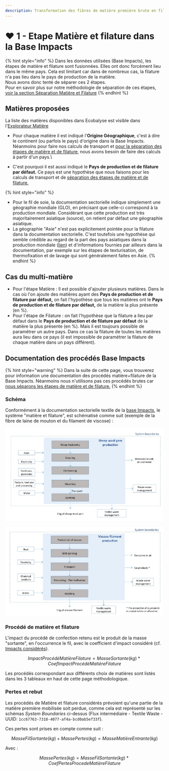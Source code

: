 ```yaml
---
description: Transformation des fibres de matière première brute en fils.
---
```


# ❤ 1 - Etape Matière et filature dans la Base Impacts

{% hint style="info" %}
Dans les données utilisées (Base Impacts), les étapes de matière et filature sont fusionnées. Elles ont donc forcément lieu dans le même pays. Cela est limitant car dans de nombreux cas, la filature n'a pas lieu dans le pays de production de la matière.\
Nous avons donc tenté de séparer ces 2 étapes.\
Pour en savoir plus sur notre méthodologie de séparation de ces étapes, [voir la section Séparation Matière et Filature](filature-1.md)
{% endhint %}

## Matières proposées

La liste des matières disponibles dans Ecobalyse est visible dans l'[Explorateur Matière](https://ecobalyse.beta.gouv.fr/#/explore/materials)&#x20;

* Pour chaque matière il est indiqué l'**Origine Géographique**, c'est à dire le continent (ou parfois le pays) d'origine dans la Base Impacts. Néanmoins pour faire nos calculs de transport et [pour la séparation des étapes de matière et de filature](filature-1.md), nous avons besoin de faire des calculs à partir d'un pays.\

* C'est pourquoi il est aussi indiqué le **Pays de production et de filature par défaut.** Ce pays est une hypothèse que nous faisons pour les calculs de transport et de [séparation des étapes de matière et de filature.](filature-1.md)

{% hint style="info" %}
* Pour le fil de soie, la documentation sectorielle indique simplement une géographie mondiale (GLO), en précisant que celle-ci correspond à la production mondiale. Considérant que cette production est très majoritairement asiatique (source), on retient par défaut une géographie asiatique.
* La géographie "Asie" n'est pas explicitement pointée pour la filature dans la documentation sectorielle. C'est toutefois une hypothèse qui semble crédible au regard de la part des pays asiatiques dans la production mondiale ([lien](https://fr.wikipedia.org/wiki/Fibre\_synth%C3%A9tique)) et d'informations fournies par ailleurs dans la documentation, par exemple sur les étapes de texturisation, de thermofixation et de lavage qui sont généralement faites en Asie.
{% endhint %}

## Cas du multi-matière

* Pour l'étape Matière : Il est possible d'ajouter plusieurs matières. Dans le cas où l'on ajoute des matières ayant des **Pays de production et de filature par défaut,** on fait l'hypothèse que tous les matières ont le **Pays de production et de filature par défaut,** de la matière la plus présente (en %).
* Pour l'étape de Filature : on fait l'hypothèse que la filature a lieu par défaut dans le **Pays de production et de filature par défaut** de la matière la plus présente (en %). Mais il est toujours possible de paramétrer un autre pays. Dans ce cas la filature de toutes les matières aura lieu dans ce pays (il est impossible de paramétrer la filature de chaque matière dans un pays différent).&#x20;

## Documentation des procédés Base Impacts

{% hint style="warning" %}
Dans la suite de cette page, vous trouverez pour information une documentation des procédés matière+filature de la Base Impacts. Néanmoins nous n'utilisons pas ces procédés brutes car [nous séparons les étapes de matière et de filature.](filature-1.md)
{% endhint %}

### Schéma

Conformément à la documentation sectorielle textile de la [base Impacts](http://www.base-impacts.ademe.fr/), le système "matière et filature", est schématisé comme suit (exemple de la fibre de laine de mouton et du filament de viscose) :

![](../../.gitbook/assets/FibreLaine.PNG)

![](../../.gitbook/assets/FilViscose.PNG)

### Procédé de matière et filature

L'impact du procédé de confection retenu est le produit de la masse "sortante", en l'occurrence le fil, avec le coefficient d'impact considéré (cf. [Impacts considérés](../impacts-consideres.md)).

$$
ImpactProcédéMatièreFilature = MasseSortante(kg) * CoefImpactProcédéMatièreFilature
$$

Les procédés correspondant aux différents choix de matières sont listés dans les 3 tableaux en haut de cette page méthodologique.

### Pertes et rebut

Les procédés de Matière et filature considérés prévoient qu'une partie de la matière première mobilisée soit perdue, comme cela est représenté sur les schémas _System Boundaries_ ci-dessus (Flux intermédiaire - Textile Waste - UUID: `1cc67763-7318-4077-af4a-bcd0ab5ef33f`).

Ces pertes sont prises en compte comme suit :

$$
MasseFilSortante(kg) + MassePertes(kg) = MasseMatièreEntrante(kg)
$$

Avec :

$$
MassePertes(kg) = MasseFilSortante(kg) * CoefPertesProcedeMatièreFilature
$$

